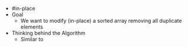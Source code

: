 - #in-place
- Goal
	- We want to modify (in-place) a sorted array removing all duplicate elements
- Thinking behind the Algorithm
	- Similar to